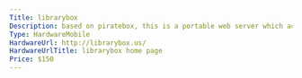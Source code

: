 ```yaml
---
Title: librarybox
Description: based on piratebox, this is a portable web server which acts as a wifi router and portal to deliver educational and library content without the need for a web connection.
Type: HardwareMobile
HardwareUrl: http://librarybox.us/
HardwareUrlTitle: librarybox home page
Price: $150
---
```

